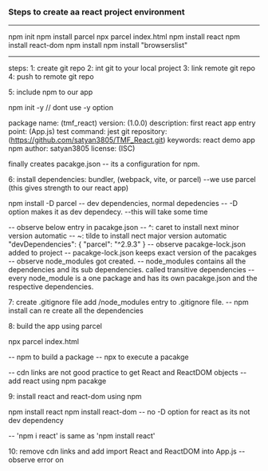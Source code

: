 ### Steps to create aa react project environment

---

npm init
npm install parcel
npx parcel index.html
npm install react
npm install react-dom
npm install
npm install "browserslist"

---

steps: 1: create git repo 2: int git to your local project 3: link remote git repo 4: push to remote git repo

5: include npm to our app

npm init -y // dont use -y option

package name: (tmf_react) version: (1.0.0)
description: first react app
entry point: (App.js)
test command: jest
git repository: (https://github.com/satyan3805/TMF_React.git)
keywords: react demo app npm
author: satyan3805
license: (ISC)

finally creates pacakge.json -- its a configuration for npm.

6: install dependencies: bundler, (webpack, vite, or parcel) --we use parcel (this gives strength to our react app)

npm install -D parcel -- dev dependencies, normal depedencies -- -D option makes it as dev dependecy. --this will take some time

-- observe below entry in pacakge.json -- ^: caret to install next minor version automatic -- ~: tilde to install nect major version automatic "devDependencies": { "parcel": "^2.9.3" } -- observe pacakge-lock.json added to project -- pacakge-lock.json keeps exact version of the pacakges -- observe node_modules got created. -- node_modules contains all the dependencies and its sub dependencies. called transitive dependencies -- every node_module is a one package and has its own pacakge.json and the respective dependencies.

7: create .gitignore file add /node_modules entry to .gitignore file. -- npm install can re create all the dependencies

8: build the app using parcel

npx parcel index.html

-- npm to build a package -- npx to execute a pacakge

-- cdn links are not good practice to get React and ReactDOM objects -- add react using npm pacakge

9: install react and react-dom using npm

npm install react npm install react-dom -- no -D option for react as its not dev dependency

-- 'npm i react' is same as 'npm install react'

10: remove cdn links and add import React and ReactDOM into App.js -- observe error on <script src = "./App.js"> --App.js is not a normal browser script file after adding with react. --add type="module" attribute to <script src="./App.js"> --observer error got rectified.

-- if observed error: Error: Expected content key de1e4a02ec63c4eb to exist -- delete node_modules delete .parcel-cache and re install

npm install

-- observe parcel-cache leads to faster builds 2nd build onwards --observe every changes you made instantly reflects on browser. -- its taken care by parcel. --refer parceljs.org

11: if we need production build

npx parcel build index.html

-- in packge.js find "main": "App.js", if this conflicts with above build statemtn it will give error. -- remove "main": "App.js" from package.json and run above build -- observe dist folder got updated after build command -- even if we delete dist folder, it will re create.

--refer : https://browserslist.dev/ -- https://github.com/browserslist/browserslist#query-composition

12: add browser compatibility: add below to pacakge.json

"browserslist":{ "last 10 chrome versions", "lst 2 firefox version" }
